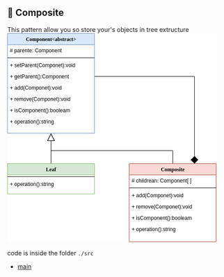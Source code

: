 
  ## :deciduous_tree: Composite
  
  This pattern allow you so store your's objects in tree extructure
   <img src= "./assets/structural/Composite.png">
   
code is inside the folder `./src`
 * [main](https://github.com/nicolaskruger/designPatterns)
